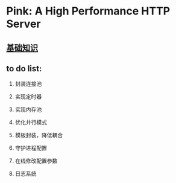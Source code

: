 # Pink: A High Performance HTTP Server



## [基础知识](https://github.com/Natureal/Pink_server/blob/master/knowledge/README.md)


## to do list:

1. 封装连接池 <br>

2. 实现定时器 <br>

3. 实现内存池 <br>

4. 优化并行模式 <br>

5. 模板封装，降低耦合 <br>

6. 守护进程配置 <br>

7. 在线修改配置参数 <br>

8. 日志系统 <br>
